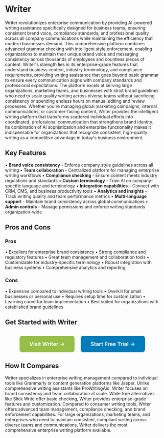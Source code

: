 # Writer

Writer revolutionizes enterprise communication by providing AI-powered writing assistance specifically designed for business teams, ensuring consistent brand voice, compliance standards, and professional quality across all company communications while maintaining the efficiency that modern businesses demand. This comprehensive platform combines advanced grammar checking with intelligent style enforcement, enabling organizations to maintain their unique brand voice and messaging consistency across thousands of employees and countless pieces of content. Writer's strength lies in its enterprise-grade features that understand business context, industry terminology, and compliance requirements, providing writing assistance that goes beyond basic grammar to ensure every communication aligns with company standards and professional expectations. The platform excels at serving large organizations, marketing teams, and businesses with strict brand guidelines who need to scale quality writing across diverse teams without sacrificing consistency or spending endless hours on manual editing and review processes. Whether you're managing global marketing campaigns, internal communications, or customer-facing content, Writer provides the intelligent writing platform that transforms scattered individual efforts into coordinated, professional communication that strengthens brand identity. Its combination of AI sophistication and enterprise functionality makes it indispensable for organizations that recognize consistent, high-quality writing as a competitive advantage in today's business environment.

## Key Features

• **Brand voice consistency** - Enforce company style guidelines across all writing
• **Team collaboration** - Centralized platform for managing enterprise writing workflows
• **Compliance checking** - Ensure content meets industry regulations and standards
• **Custom terminology** - Train AI on company-specific language and terminology
• **Integration capabilities** - Connect with CRM, CMS, and business productivity tools
• **Analytics and insights** - Track writing quality and team performance metrics
• **Multi-language support** - Maintain brand consistency across global communications
• **Admin controls** - Manage permissions and enforce writing standards organization-wide

## Pros and Cons

### Pros
• Excellent for enterprise brand consistency
• Strong compliance and regulatory features
• Great team management and collaboration tools
• Customizable for industry-specific terminology
• Robust integration with business systems
• Comprehensive analytics and reporting

### Cons
• Expensive compared to individual writing tools
• Overkill for small businesses or personal use
• Requires setup time for customization
• Learning curve for team implementation
• Best suited for organizations with established brand guidelines

## Get Started with Writer

<div style="text-align: center; margin: 2rem 0;">
  <a href="https://writer.com" target="_blank" rel="noopener noreferrer" style="display: inline-block; background: #96BF47; color: white; padding: 1rem 2rem; text-decoration: none; border-radius: 8px; font-weight: 600; font-size: 1.1rem; margin-right: 1rem;">Visit Writer →</a>
  <a href="https://writer.com/signup" target="_blank" rel="noopener noreferrer" style="display: inline-block; background: #007cba; color: white; padding: 1rem 2rem; text-decoration: none; border-radius: 8px; font-weight: 600; font-size: 1.1rem;">Start Free Trial →</a>
</div>

## How It Compares

Writer specializes in enterprise writing management compared to individual tools like Grammarly or content generation platforms like Jasper. Unlike comprehensive writing assistants like ProWritingAid, Writer focuses on brand consistency and team collaboration at scale. While free alternatives like Slick Write offer basic checking, Writer provides enterprise-grade features and customization. Compared to consumer writing tools, Writer offers advanced team management, compliance checking, and brand enforcement capabilities. For large organizations, marketing teams, and enterprises who need to maintain consistent, compliant writing across diverse teams and communications, Writer delivers the most comprehensive enterprise writing platform available.
